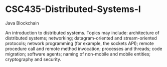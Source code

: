 # CSC435-Distributed-Systems-I
Java
Blockchain

An introduction to distributed systems. Topics may include: architecture of distributed systems; networking; datagram-oriented and stream-oriented protocols; network programming (for example, the sockets API); remote procedure call and remote method invocation; processes and threads; code migration; software agents; naming of non-mobile and mobile entities; cryptography and security.
